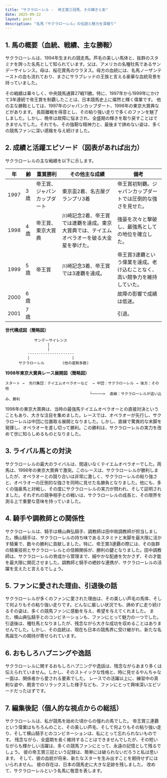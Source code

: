 ```yaml
---
title: "サクラローレル -  帝王賞三冠馬、その輝きと影"
date: 2025-09-22
layout: post
description: "名馬『サクラローレル』の伝説と魅力を深堀り"
---
```


## 1. 馬の概要（血統、戦績、主な勝鞍）

サクラローレルは、1994年生まれの競走馬。芦毛の美しい馬体と、抜群のスタミナを誇った名馬として知られています。父は、アメリカの名種牡馬であるサンデーサイレンス。母は、桜花賞馬のウラヌス。母方の血統には、名馬ノーザンテーストの血も流れており、まさにサラブレッドの王族と言える豪華な血統背景を持っていました。

その戦績は華々しく、中央競馬通算27戦11勝。特に、1997年から1999年にかけて3年連続で帝王賞を制覇したことは、日本競馬史上に燦然と輝く偉業です。  他の主な勝鞍としては、1997年のジャパンカップダート、1998年の東京大賞典などがあります。  長距離戦を得意とし、その粘り強い走りで多くのファンを魅了しました。しかし、晩年は故障に悩まされ、全盛期の輝きを取り戻すことはできませんでした。それでも、その強靭な精神力と、最後まで諦めない姿は、多くの競馬ファンに深い感銘を与え続けました。


## 2. 成績と活躍エピソード（図表があれば出力）

サクラローレルの主な戦績を以下に示します。

| 年 | 齢 | 重賞勝利 | その他主な成績 | 備考 |
|---|---|---|---|---|
| 1997 | 3歳 | 帝王賞、ジャパンカップダート |  東京盃2着、名古屋グランプリ3着 |  帝王賞初制覇。ジャパンカップダートでは圧倒的な強さを見せた。 |
| 1998 | 4歳 | 帝王賞、東京大賞典 |  川崎記念2着、帝王賞では連覇を達成。東京大賞典では、テイエムオペラオーを破る大金星を挙げた。 |  強豪を次々と撃破し、最強馬としての地位を確立した。 |
| 1999 | 5歳 | 帝王賞 |  川崎記念3着、帝王賞では3連覇を達成。 |  帝王賞3連覇という偉業を達成。老け込むことなく、高い競争力を維持していた。 |
| 2000 | 6歳 |  |  |  故障の影響で成績は低迷。 |
| 2001 | 7歳 |  |  |  引退。 |


**世代構成図（簡略図）**

```
             サンデーサイレンス
                   |
                   |
          ---------------------
          |                   |
      サクラローレル        (他の産駒多数)
```


**1998年東京大賞典レース展開図（簡略図）**

```
スタート →  先行集団：テイエムオペラオーなど  → 中団：サクラローレル → 後方：その他
                                      └─────>  直線：サクラローレルが追い込み、勝利
```

1998年の東京大賞典は、当時の最強馬テイエムオペラオーとの直接対決ということもあり、大きな注目を集めました。レースでは、オペラオーが先行し、サクラローレルは中団に位置取る展開となりました。しかし、直線で驚異的な末脚を発揮し、オペラオーを差し切って勝利。この勝利は、サクラローレルの実力を改めて世に知らしめるものとなりました。


## 3. ライバル馬との対決

サクラローレルの最大のライバルは、間違いなくテイエムオペラオーでした。両馬は、1998年の東京大賞典で激突。このレースは、サクラローレルが勝利しましたが、オペラオーとの競り合いは非常に激しく、サクラローレルの粘り強さと、オペラオーの圧倒的な強さを同時に見せた名勝負となりました。他にも、多くの強豪馬と対戦し、その度にサクラローレルの実力が問われ、そして証明されました。それぞれの競争相手との戦いは、サクラローレルの成長と、その限界を測る上で重要な意味を持っていました。


## 4. 騎手や調教師との関係性

サクラローレルは、騎手は横山典弘騎手、調教師は田中剛調教師が担当しました。横山騎手は、サクラローレルの持ち味であるスタミナと末脚を最大限に活かす騎乗で、数々の勝利に貢献しました。特に、帝王賞3連覇の際には、その抜群の騎乗技術とサクラローレルとの信頼関係が、勝利の鍵となりました。田中調教師は、サクラローレルの育成から管理まで、細やかな配慮を欠かさず、その才能を最大限に開花させました。調教師と騎手の絶妙な連携が、サクラローレルの活躍を支えたと言えるでしょう。


## 5. ファンに愛された理由、引退後の話

サクラローレルが多くのファンに愛された理由は、その美しい芦毛の馬体、そして何よりもその粘り強い走りです。どんなに厳しい状況でも、諦めずに走り続けるその姿は、多くの競馬ファンに感動を与え、希望を与えてくれました。  また、横山典弘騎手とのコンビネーションも、ファンにとって魅力の一つでした。  引退後は、種牡馬となりましたが、残念ながら大きな成功を収めることはありませんでした。しかし、その血統は、現在も日本の競馬界に受け継がれ、新たな名馬誕生への期待が寄せられています。


## 6. おもしろハプニングや逸話

サクラローレルに関するおもしろハプニングや逸話は、残念ながらあまり多くは伝えられていません。しかし、そのストイックな性格と、時に見せるやんちゃな一面は、関係者から愛される要素でした。  レースでの活躍以上に、練習中の真剣な姿や、厩舎でのリラックスした様子なども、ファンにとって興味深いエピソードだったはずです。 


## 7. 編集後記（個人的な視点からの総括）

サクラローレルは、私が競馬を始めた頃からの憧れの馬でした。  帝王賞三連覇という偉業はもちろんのこと、その美しい芦毛、そして何よりもその粘り強い走り、そして横山騎手とのコンビネーションは、私にとって忘れられないものです。  残念ながら、全盛期を長く維持することはできませんでしたが、その短いながらも輝かしい活躍は、多くの競馬ファンにとって、永遠の記憶として残るでしょう。  彼の帝王賞三冠という記録は、簡単には破られないだろうと私は思います。  そして、彼の血統が将来、新たなスターを生み出すことを期待せずにはいられません。  彼の存在は、日本の競馬史に大きな足跡を残しました。  改めて、サクラローレルという名馬に敬意を表します。
